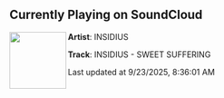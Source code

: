 ## Currently Playing on SoundCloud

[<img align="left" width="100" src="https://i1.sndcdn.com/artworks-2hnuTjFUAkesCfBw-jmgdXQ-t500x500.png">](https://soundcloud.com/40ozcult/sweet-suffering)

**Artist**: INSIDIUS 

**Track**: INSIDIUS - SWEET SUFFERING

Last updated at 9/23/2025, 8:36:01 AM
